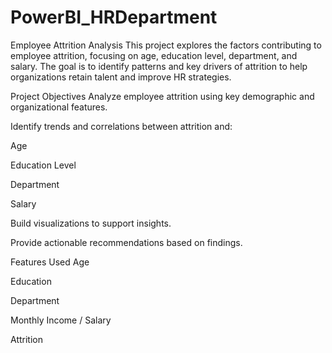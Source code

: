 # PowerBI_HRDepartment
Employee Attrition Analysis
This project explores the factors contributing to employee attrition, focusing on age, education level, department, and salary. The goal is to identify patterns and key drivers of attrition to help organizations retain talent and improve HR strategies.

Project Objectives
Analyze employee attrition using key demographic and organizational features.

Identify trends and correlations between attrition and:

Age

Education Level

Department

Salary

Build visualizations to support insights.

Provide actionable recommendations based on findings.

Features Used
Age

Education

Department

Monthly Income / Salary

Attrition 
